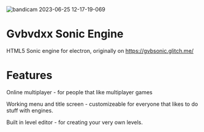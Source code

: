 ![bandicam 2023-06-25 12-17-19-069](https://github.com/gvbvdxx-test/gvbsonic/assets/123641869/85aa7cde-5800-4a3a-9e38-b6eeba56e7e5)
# Gvbvdxx Sonic Engine
HTML5 Sonic engine for electron, originally on https://gvbsonic.glitch.me/

# Features
Online multiplayer - for people that like multiplayer games

Working menu and title screen - customizeable for everyone that likes to do stuff with engines.

Built in level editor - for creating your very own levels.